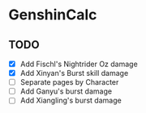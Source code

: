 # GenshinCalc

## TODO

- [x] Add Fischl's Nightrider Oz damage
- [x] Add Xinyan's Burst skill damage
- [ ] Separate pages by Character
- [ ] Add Ganyu's burst damage
- [ ] Add Xiangling's burst damage
